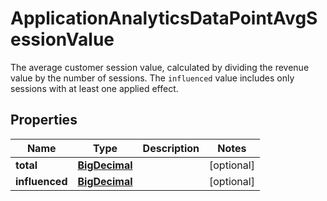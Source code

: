 

# ApplicationAnalyticsDataPointAvgSessionValue

The average customer session value, calculated by dividing the revenue value by the number of sessions. The `influenced` value includes only sessions with at least one applied effect.
## Properties

Name | Type | Description | Notes
------------ | ------------- | ------------- | -------------
**total** | [**BigDecimal**](BigDecimal.md) |  |  [optional]
**influenced** | [**BigDecimal**](BigDecimal.md) |  |  [optional]



